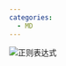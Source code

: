 ```yaml
---
categories:
  - MD
---
```

![正则表达式](https://houxiong-pictures.oss-cn-beijing.aliyuncs.com/%E6%AD%A3%E5%88%99.png)